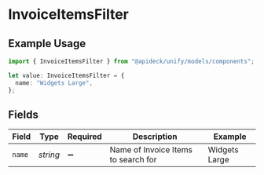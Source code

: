# InvoiceItemsFilter

## Example Usage

```typescript
import { InvoiceItemsFilter } from "@apideck/unify/models/components";

let value: InvoiceItemsFilter = {
  name: "Widgets Large",
};
```

## Fields

| Field                               | Type                                | Required                            | Description                         | Example                             |
| ----------------------------------- | ----------------------------------- | ----------------------------------- | ----------------------------------- | ----------------------------------- |
| `name`                              | *string*                            | :heavy_minus_sign:                  | Name of Invoice Items to search for | Widgets Large                       |